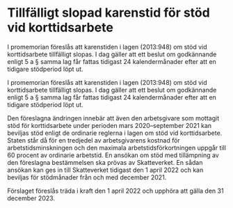 # Tillfälligt slopad karenstid för stöd vid korttidsarbete

I promemorian föreslås att karenstiden i lagen (2013:948) om stöd vid korttidsarbete tillfälligt slopas. I dag gäller att ett beslut om godkännande enligt 5 a § samma lag får fattas tidigast 24 kalendermånader efter att en tidigare stödperiod löpt ut.

I promemorian föreslås att karenstiden i lagen (2013:948) om stöd vid korttidsarbete tillfälligt slopas. I dag gäller att ett beslut om godkännande enligt 5 a § samma lag får fattas tidigast 24 kalendermånader efter att en tidigare stödperiod löpt ut.

Den föreslagna ändringen innebär att även den arbetsgivare som mottagit stöd för korttidsarbete under perioden mars 2020–september 2021 kan beviljas stöd enligt de ordinarie reglerna i lagen om stöd vid korttidsarbete. Staten står då för en tredjedel av arbetsgivarens kostnad för arbetstidsminskningen och den maximala arbetstidsförkortningen uppgår till 60 procent av ordinarie arbetstid. En ansökan om stöd med tillämpning av den föreslagna bestämmelsen ska prövas av Skatteverket. En sådan ansökan kan ges in till Skatteverket tidigast den 1 april 2022 och kan beviljas för stödmånader från och med december 2021.

Förslaget föreslås träda i kraft den 1 april 2022 och upphöra att gälla den 31 december 2023.
